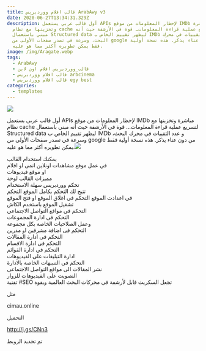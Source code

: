 ```yaml
---
title: قالب افلام ووردبريس ArabAwy v3
date: 2020-06-27T13:34:31.329Z
description: أول قالب عربي يستعمل APIs لإحظار المعلومات من موقع IMDb مباشرة
  وتخزينها مع نظام cache لتسريع عملية قراءة المعلومات… قوة في الأرشفة حيث أنه
  مبني باستعمال Structured data ليظهر تقييم الخاص ب IMDb و عدد التقييات في محرك
  البحث، وسرعة في تصدر صفحات الأولى من google من دون عناء يذكر. هذه نسخة أولية
  فقط يمكن تطويره أكثر مما هو عليه.
image: /img/Aragate.webp
tags:
  - ArabAwy
  - قالب_ووردبريس افلام اون لاين
  - قالب افلام ووردبريس arbcinema
  - قالب افلام ووردبريس egy best
categories:
  - templates
---
```

<!--StartFragment-->

![](https://i1.wp.com/banyadam.com/wp-content/uploads/2019/01/arabawy.jpg?resize=780%2C405&ssl=1)

أول قالب عربي يستعمل APIs لإحظار المعلومات من موقع IMDb مباشرة وتخزينها مع نظام cache لتسريع عملية قراءة المعلومات… قوة في الأرشفة حيث أنه مبني باستعمال Structured data ليظهر تقييم الخاص ب IMDb و عدد التقييات في محرك البحث، وسرعة في تصدر صفحات الأولى من google من دون عناء يذكر. هذه نسخة أولية فقط يمكن تطويره أكثر مما هو عليه.![](https://i1.wp.com/banyadam.com/wp-content/uploads/2019/01/arabawy-1-300x254.png?resize=300%2C254&ssl=1)

بمكنك استخدام القالب\
في عمل موقع مشاهدات اونلاين انمى او افلام\
او موقع فيديوهات\
مميزات القالب لوحة\
تحكم ووردبريس سهلة الاستخدام\
تتيح لك التحكم بكامل الموقع التحكم\
فى اعدادت الموقع التحكم فى اغلاق الموقع او فتح الموقع\
تشغيل الموقع باستخدم الكاش\
التحكم فى مواقع التواصل الاجتماعى\
التحكم فى ادارة المجموعات\
وعمل الصلاحيات الخاصة بكل مجموعة\
التحكم فى اضافة مشرفين او مدرين\
التحكم فى ادارة المقالات\
التحكم فى ادارة الاقسام\
التحكم فى ادارة القوائم\
ادارة التبليغات على الفيديوهات\
التحكم فى التنبيهات الخاصة بالادارة\
نشر المقالات الى مواقع التواصل الاجتماعى\
التصويت على الفيديوهات للزوار\
تقنية #SEO تجعل السكربت قابل لأرشفة في محركات البحث العالمية وبقوة

مثل

cimau.online

التحميل

<http://j.gs/CNn3>

[](http://j.gs/CNn3)تم تجديد الروبط

<!--EndFragment-->